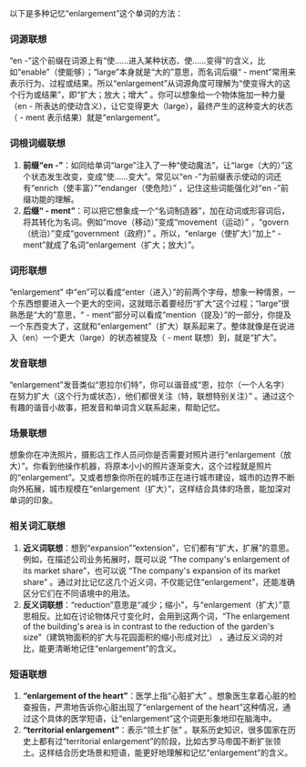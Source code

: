 以下是多种记忆“enlargement”这个单词的方法：

### 词源联想
“en -”这个前缀在词源上有“使……进入某种状态、使……变得”的含义，比如“enable”（使能够）；“large”本身就是“大的”意思，而名词后缀“ - ment”常用来表示行为、过程或结果。所以“enlargement”从词源角度可理解为“使变得大的这个行为或结果”，即“扩大；放大；增大” 。你可以想象给一个物体施加一种力量（en - 所表达的使动含义），让它变得更大（large），最终产生的这种变大的状态（ - ment 表示结果）就是“enlargement”。

### 词根词缀联想
1. **前缀“en -”**：如同给单词“large”注入了一种“使动魔法”，让“large（大的）”这个状态发生改变，变成“使……变大”。常见以“en -”为前缀表示使动的词还有“enrich（使丰富）”“endanger（使危险）” ，记住这些词能强化对“en -”前缀功能的理解。
2. **后缀“ - ment”**：可以把它想象成一个“名词制造器”，加在动词或形容词后，将其转化为名词。例如“move（移动）”变成“movement（运动）” ，“govern（统治）”变成“government（政府）” 。所以，“enlarge（使扩大）”加上“ - ment”就成了名词“enlargement（扩大；放大）”。

### 词形联想
“enlargement” 中“en”可以看成“enter（进入）”的前两个字母，想象一种情景，一个东西想要进入一个更大的空间，这就暗示着要经历“扩大”这个过程；“large”很熟悉是“大的”意思，“ - ment”部分可以看成“mention（提及）”的一部分，你提及一个东西变大了，这就和“enlargement”（扩大）联系起来了。整体就像是在说进入（en）一个更大（large）的状态被提及（ - ment 联想）到，就是“扩大”。

### 发音联想
“enlargement”发音类似“恩拉尔们特”，你可以谐音成“恩，拉尔（一个人名字）在努力扩大（这个行为或状态），他们都很关注（特，联想特别关注）” 。通过这个有趣的谐音小故事，把发音和单词含义联系起来，帮助记忆。

### 场景联想
想象你在冲洗照片，摄影店工作人员问你是否需要对照片进行“enlargement（放大）”。你看到他操作机器，将原本小小的照片逐渐变大，这个过程就是照片的“enlargement”。又或者想象你所在的城市正在进行城市建设，城市的边界不断向外拓展，城市规模在“enlargement（扩大）”，这样结合具体的场景，能加深对单词的印象。

### 相关词汇联想
1. **近义词联想**：想到“expansion”“extension”，它们都有“扩大，扩展”的意思。例如，在描述公司业务拓展时，既可以说 “The company's enlargement of its market share”，也可以说 “The company's expansion of its market share” 。通过对比记忆这几个近义词，不仅能记住“enlargement”，还能准确区分它们在不同语境中的用法。
2. **反义词联想**：“reduction”意思是“减少；缩小”，与“enlargement（扩大）”意思相反。比如在讨论物体尺寸变化时，会用到这两个词，“The enlargement of the building's area is in contrast to the reduction of the garden's size”（建筑物面积的扩大与花园面积的缩小形成对比） ，通过反义词的对比，能更清晰地记住“enlargement”的含义。

### 短语联想
1. **“enlargement of the heart”**：医学上指“心脏扩大” 。想象医生拿着心脏的检查报告，严肃地告诉你心脏出现了“enlargement of the heart”这种情况，通过这个具体的医学短语，让“enlargement”这个词更形象地印在脑海中。
2. **“territorial enlargement”**：表示“领土扩张” 。联系历史知识，很多国家在历史上都有过“territorial enlargement”的阶段，比如古罗马帝国不断扩张领土。这样结合历史场景和短语，能更好地理解和记忆“enlargement”的含义。 